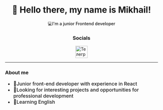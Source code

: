 <div id="header" align="center">
    <h1>👋 Hello there, my name is Mikhail!</h1>
    <p style="font-weight:500">💻I'm a junior Frontend developer</p>
</div>

<h3 align="center">Socials</h3>

<div id="socials" style="display:flex; align-items:center; justify-content:center;">
    <a style="text-decoration:none; color:inherit;" href="https://t.me/mmaletskov">
        <img style="width:40px; margin: 0 auto;" src="https://img.icons8.com/?size=100&id=oWiuH0jFiU0R&format=png&color=000000" alt="Телеграм">
    </a>
</div>

<hr>

<div id="about" align="left">
    <h3>About me</h3>
    <ul style="font-size:16px; font-weight:500">
        <li>🔰Junior front-end developer with experience in React</li>
        <li>📝Looking for interesting projects and opportunities for professional development</li>
        <li>📘Learning English</li>
    </ul>
</div>
